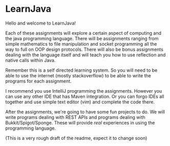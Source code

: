 # LearnJava

Hello and welcome to LearnJava! 

Each of these assignments will explore a certain aspect of computing and the java programming language. There will be assignments ranging from simple mathematics to file manipulation and socket programming all the way to full on OOP design protocols. There will also be bonus assignments dealing with the language itself and will teach you how to use reflection and native calls within Java.

Remember this is a self directed learning system. So you will need to be able to use the internet (mostly stackoverflow) to be able to write the programs for each assignment. 

I recommend you use IntelliJ programming the assignments. However you can use any other IDE that has Maven integration. Or you can forgo IDEs all together and use simple text editor (vim) and complete the code there.

After the assignments, we're going to have some fun projects to do. We will write programs dealing with REST APIs and programs dealing with Bukkit/Spigot/Sponge. These will provide _real_ experiences in using the programming language.


(This is a very rough draft of the readme, expect it to change soon)
